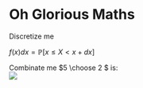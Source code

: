 # Oh Glorious Maths

Discretize me

$f(x) dx = \mathbb{P}[x \leq X < x + dx]$

Combinate me
$5 \choose 2 $ is:
<img src="https://cdn-images-1.medium.com/max/1600/0*668VCMzhSTiYbvq3.png" style="display: block; margin: 0 auto;" />

